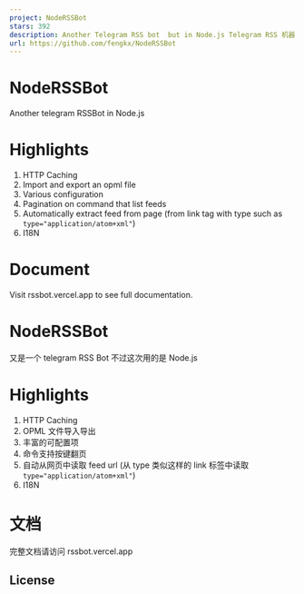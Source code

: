 ```yaml
---
project: NodeRSSBot
stars: 392
description: Another Telegram RSS bot  but in Node.js Telegram RSS 机器人
url: https://github.com/fengkx/NodeRSSBot
---
```


NodeRSSBot
==========

Another telegram RSSBot in Node.js

Highlights
==========

1.  HTTP Caching
2.  Import and export an opml file
3.  Various configuration
4.  Pagination on command that list feeds
5.  Automatically extract feed from page (from link tag with type such as `type="application/atom+xml"`)
6.  I18N

Document
========

Visit rssbot.vercel.app to see full documentation.

NodeRSSBot
==========

又是一个 telegram RSS Bot 不过这次用的是 Node.js

Highlights
==========

1.  HTTP Caching
2.  OPML 文件导入导出
3.  丰富的可配置项
4.  命令支持按键翻页
5.  自动从网页中读取 feed url (从 type 类似这样的 link 标签中读取 `type="application/atom+xml"`)
6.  I18N

文档
==

完整文档请访问 rssbot.vercel.app

License
-------
